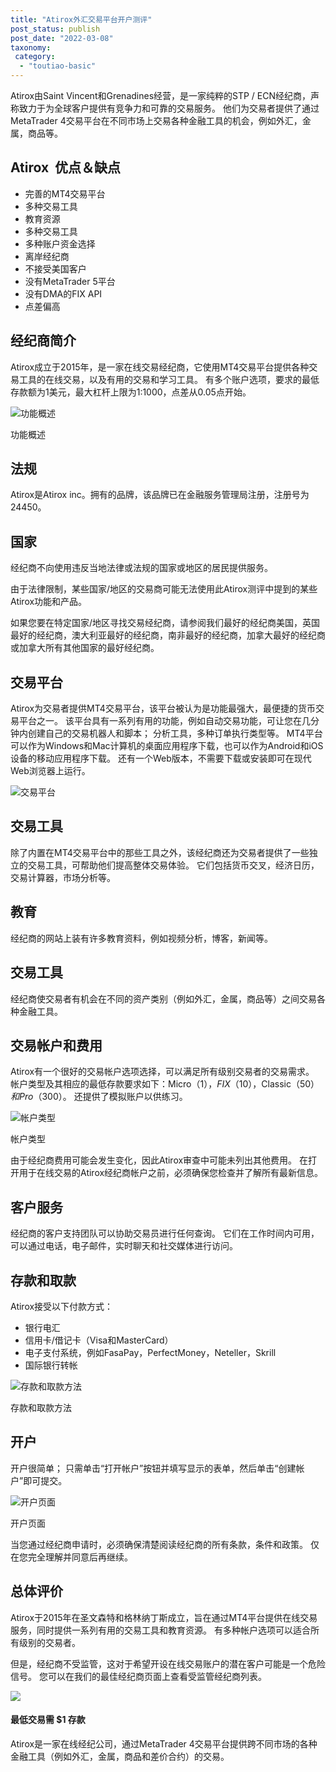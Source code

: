 ```yaml
---
title: "Atirox外汇交易平台开户测评"
post_status: publish
post_date: "2022-03-08"
taxonomy:
 category: 
  - "toutiao-basic"
---
```


Atirox由Saint Vincent和Grenadines经营，是一家纯粹的STP / ECN经纪商，声称致力于为全球客户提供有竞争力和可靠的交易服务。 他们为交易者提供了通过MetaTrader 4交易平台在不同市场上交易各种金融工具的机会，例如外汇，金属，商品等。

## Atirox  优点＆缺点
- 完善的MT4交易平台
- 多种交易工具
- 教育资源
- 多种交易工具
- 多种账户资金选择
- 离岸经纪商
- 不接受美国客户
- 没有MetaTrader 5平台
- 没有DMA的FIX API
- 点差偏高


## 经纪商简介

Atirox成立于2015年，是一家在线交易经纪商，它使用MT4交易平台提供各种交易工具的在线交易，以及有用的交易和学习工具。 有多个账户选项，要求的最低存款额为1美元，最大杠杆上限为1:1000，点差从0.05点开始。

![功能概述](https://cdn.fendou.la/funstoutiao/2020/11/Atirox-Review-Features-Overview-1024x221.jpg "功能概述")

功能概述

## 法规

Atirox是At​​irox inc。拥有的品牌，该品牌已在金融服务管理局注册，注册号为24450。

## 国家

经纪商不向使用违反当地法律或法规的国家或地区的居民提供服务。

由于法律限制，某些国家/地区的交易商可能无法使用此Atirox测评中提到的某些Atirox功能和产品。

如果您要在特定国家/地区寻找交易经纪商，请参阅我们最好的经纪商美国，英国最好的经纪商，澳大利亚最好的经纪商，南非最好的经纪商，加拿大最好的经纪商或加拿大所有其他国家的最好经纪商。

## 交易平台

Atirox为交易者提供MT4交易平台，该平台被认为是功能最强大，最便捷的货币交易平台之一。 该平台具有一系列有用的功能，例如自动交易功能，可让您在几分钟内创建自己的交易机器人和脚本； 分析工具，多种订单执行类型等。 MT4平台可以作为Windows和Mac计算机的桌面应用程序下载，也可以作为Android和iOS设备的移动应用程序下载。 还有一个Web版本，不需要下载或安装即可在现代Web浏览器上运行。

![交易平台](https://cdn.fendou.la/funstoutiao/2020/11/Atirox-Review-Trading-Platform.jpg)

## 交易工具

除了内置在MT4交易平台中的那些工具之外，该经纪商还为交易者提供了一些独立的交易工具，可帮助他们提高整体交易体验。 它们包括货币交叉，经济日历，交易计算器，市场分析等。

## 教育

经纪商的网站上装有许多教育资料，例如视频分析，博客，新闻等。

## 交易工具

经纪商使交易者有机会在不同的资产类别（例如外汇，金属，商品等）之间交易各种金融工具。

## 交易帐户和费用

Atirox有一个很好的交易帐户选项选择，可以满足所有级别交易者的交易需求。 帐户类型及其相应的最低存款要求如下：Micro（$1），FIX（$10），Classic（$50）和Pro（$300）。 还提供了模拟账户以供练习。

![帐户类型](https://cdn.fendou.la/funstoutiao/2020/11/Atirox-Review-Account-Types-1024x371.jpg "帐户类型")

帐户类型

由于经纪商费用可能会发生变化，因此Atirox审查中可能未列出其他费用。 在打开用于在线交易的Atirox经纪商帐户之前，必须确保您检查并了解所有最新信息。

## 客户服务

经纪商的客户支持团队可以协助交易员进行任何查询。 它们在工作时间内可用，可以通过电话，电子邮件，实时聊天和社交媒体进行访问。

## 存款和取款

Atirox接受以下付款方式：
- 银行电汇
- 信用卡/借记卡（Visa和MasterCard）
- 电子支付系统，例如FasaPay，PerfectMoney，Neteller，Skrill
- 国际银行转帐

![存款和取款方法](https://cdn.fendou.la/funstoutiao/2020/11/Atirox-Review-Deposit-and-Withdrawal-Methods-.jpg "存款和取款方法")

存款和取款方法

## 开户

开户很简单； 只需单击“打开帐户”按钮并填写显示的表单，然后单击“创建帐户”即可提交。

![开户页面](https://cdn.fendou.la/funstoutiao/2020/11/Atirox-Review-Account-Opening-Page-480x1024.jpg "开户页面")

开户页面

当您通过经纪商申请时，必须确保清楚阅读经纪商的所有条款，条件和政策。 仅在您完全理解并同意后再继续。

## 总体评价

Atirox于2015年在圣文森特和格林纳丁斯成立，旨在通过MT4平台提供在线交易服务，同时提供一系列有用的交易工具和教育资源。 有多种帐户选项可以适合所有级别的交易者。

但是，经纪商不受监管，这对于希望开设在线交易账户的潜在客户可能是一个危险信号。 您可以在我们的最佳经纪商页面上查看受监管经纪商列表。

![](https://cdn.fendou.la/funstoutiao/2020/11/Atirox-Logo.png)

#### 最低交易需 **$1** 存款

Atirox是一家在线经纪公司，通过MetaTrader 4交易平台提供跨不同市场的各种金融工具（例如外汇，金属，商品和差价合约）的交易。

